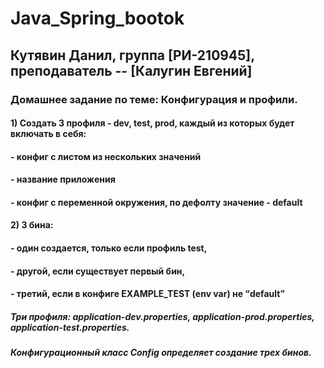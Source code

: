 # Java_Spring_bootok
## Кутявин Данил, группа [РИ-210945], преподаватель -- [Калугин Евгений]
### Домашнее задание по теме: Конфигурация и профили.
#### 1) Создать 3 профиля - dev, test, prod, каждый из которых будет включать в себя:
#### - конфиг с листом из нескольких значений
#### - название приложения
#### - конфиг с переменной окружения, по дефолту значение - default
#### 2) 3 бина:
#### - один создается, только если профиль test,
#### - другой, если существует первый бин,
#### - третий, если в конфиге EXAMPLE_TEST (env var) не “default”
##### Три профиля: application-dev.properties, application-prod.properties, application-test.properties.
##### Конфигурационный класс Config определяет создание трех бинов.